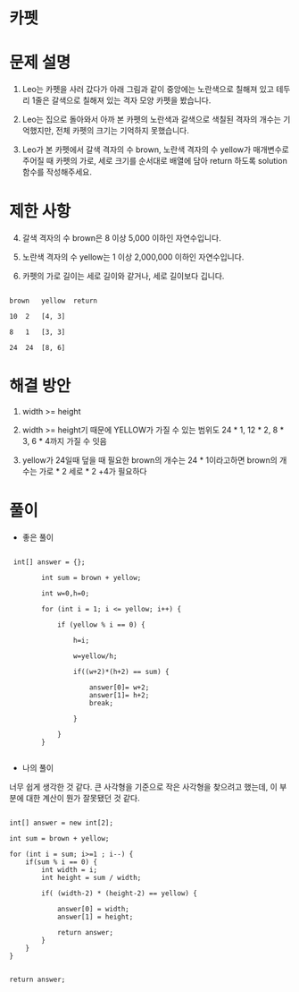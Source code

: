 # 카펫

# 문제 설명

1. Leo는 카펫을 사러 갔다가 아래 그림과 같이 중앙에는 노란색으로 칠해져 있고 테두리 1줄은 갈색으로 칠해져 있는 격자 모양 카펫을 봤습니다.

2. Leo는 집으로 돌아와서 아까 본 카펫의 노란색과 갈색으로 색칠된 격자의 개수는 기억했지만, 전체 카펫의 크기는 기억하지 못했습니다.

3. Leo가 본 카펫에서 갈색 격자의 수 brown, 노란색 격자의 수 yellow가 매개변수로 주어질 때 카펫의 가로, 세로 크기를 순서대로 배열에 담아 return 하도록 solution 함수를 작성해주세요.


# 제한 사항

4. 갈색 격자의 수 brown은 8 이상 5,000 이하인 자연수입니다.

5. 노란색 격자의 수 yellow는 1 이상 2,000,000 이하인 자연수입니다.

6. 카펫의 가로 길이는 세로 길이와 같거나, 세로 길이보다 깁니다.

```

brown	yellow	return

10	2	[4, 3]

8	1	[3, 3]

24	24	[8, 6]

```

# 해결 방안

1. width >= height

2. width >= height기 때문에 YELLOW가 가질 수 있는 범위도 24 * 1, 12 * 2, 8 * 3, 6 * 4까지 가질 수 잇음

3. yellow가 24일때 덮을 때 필요한 brown의 개수는  24 * 1이라고하면 brown의 개수는 가로 * 2 세로 * 2 +4가 필요하다 

# 풀이

- 좋은 풀이

```

 int[] answer = {};
        
        int sum = brown + yellow;
        
        int w=0,h=0;
        
        for (int i = 1; i <= yellow; i++) {
            
            if (yellow % i == 0) {
                
                h=i;
                
                w=yellow/h;
                
                if((w+2)*(h+2) == sum) {
                    
                    answer[0]= w+2;
                    answer[1]= h+2;
                    break;
                    
                }

            }
        }
        

```

- 나의 풀이

너무 쉽게 생각한 것 같다. 큰 사각형을 기준으로 작은 사각형을 찾으려고 했는데, 이 부분에 대한 계산이 뭔가 잘못됐던 것 같다.

```

int[] answer = new int[2];
        
int sum = brown + yellow;
        
for (int i = sum; i>=1 ; i--) {
    if(sum % i == 0) {
        int width = i;
        int height = sum / width;
        
        if( (width-2) * (height-2) == yellow) {
            
            answer[0] = width;
            answer[1] = height;
            
            return answer;
        }
    }
}


return answer;


```
